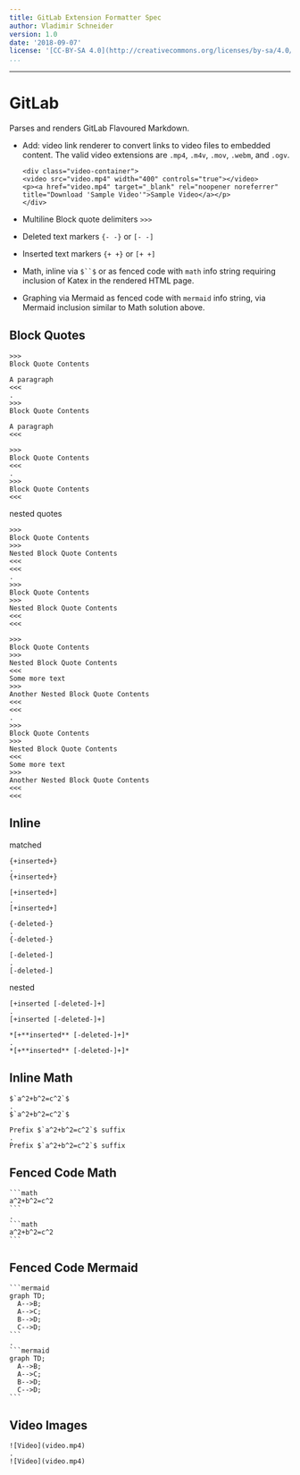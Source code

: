 ```yaml
---
title: GitLab Extension Formatter Spec
author: Vladimir Schneider
version: 1.0 
date: '2018-09-07'
license: '[CC-BY-SA 4.0](http://creativecommons.org/licenses/by-sa/4.0/)'
...
```


---

# GitLab  

Parses and renders GitLab Flavoured Markdown.

* Add: video link renderer to convert links to video files to embedded content. The valid video
  extensions are `.mp4`, `.m4v`, `.mov`, `.webm`, and `.ogv`.

  ```
  <div class="video-container">
  <video src="video.mp4" width="400" controls="true"></video>
  <p><a href="video.mp4" target="_blank" rel="noopener noreferrer" title="Download 'Sample Video'">Sample Video</a></p>
  </div>
  ```

* Multiline Block quote delimiters `>>>`

* Deleted text markers `{- -}` or `[- -]`

* Inserted text markers `{+ +}` or `[+ +]`

* Math, inline via ```$``$``` or as fenced code with `math` info string requiring inclusion of
  Katex in the rendered HTML page.

* Graphing via Mermaid as fenced code with `mermaid` info string, via Mermaid inclusion similar
  to Math solution above.

## Block Quotes 

```````````````````````````````` example Block Quotes: 1
>>>
Block Quote Contents

A paragraph
<<<
.
>>>
Block Quote Contents

A paragraph
<<<
````````````````````````````````


```````````````````````````````` example Block Quotes: 2
>>>
Block Quote Contents
<<<
.
>>>
Block Quote Contents
<<<
````````````````````````````````


nested quotes

```````````````````````````````` example Block Quotes: 3
>>>
Block Quote Contents
>>>
Nested Block Quote Contents
<<<
<<<
.
>>>
Block Quote Contents
>>>
Nested Block Quote Contents
<<<
<<<
````````````````````````````````


```````````````````````````````` example Block Quotes: 4
>>>
Block Quote Contents
>>>
Nested Block Quote Contents
<<<
Some more text
>>>
Another Nested Block Quote Contents
<<<
<<<
.
>>>
Block Quote Contents
>>>
Nested Block Quote Contents
<<<
Some more text
>>>
Another Nested Block Quote Contents
<<<
<<<
````````````````````````````````


## Inline 

matched

```````````````````````````````` example Inline: 1
{+inserted+}
.
{+inserted+}
````````````````````````````````


```````````````````````````````` example Inline: 2
[+inserted+]
.
[+inserted+]
````````````````````````````````


```````````````````````````````` example Inline: 3
{-deleted-}
.
{-deleted-}
````````````````````````````````


```````````````````````````````` example Inline: 4
[-deleted-]
.
[-deleted-]
````````````````````````````````


nested

```````````````````````````````` example Inline: 5
[+inserted [-deleted-]+]
.
[+inserted [-deleted-]+]
````````````````````````````````


```````````````````````````````` example Inline: 6
*[+**inserted** [-deleted-]+]*
.
*[+**inserted** [-deleted-]+]*
````````````````````````````````


## Inline Math

```````````````````````````````` example Inline Math: 1
$`a^2+b^2=c^2`$
.
$`a^2+b^2=c^2`$
````````````````````````````````


```````````````````````````````` example Inline Math: 2
Prefix $`a^2+b^2=c^2`$ suffix
.
Prefix $`a^2+b^2=c^2`$ suffix
````````````````````````````````


## Fenced Code Math

```````````````````````````````` example Fenced Code Math: 1
```math
a^2+b^2=c^2
```
.
```math
a^2+b^2=c^2
```

````````````````````````````````


## Fenced Code Mermaid

```````````````````````````````` example Fenced Code Mermaid: 1
```mermaid
graph TD;
  A-->B;
  A-->C;
  B-->D;
  C-->D;
```
.
```mermaid
graph TD;
  A-->B;
  A-->C;
  B-->D;
  C-->D;
```

````````````````````````````````


## Video Images

```````````````````````````````` example Video Images: 1
![Video](video.mp4)
.
![Video](video.mp4)
````````````````````````````````


